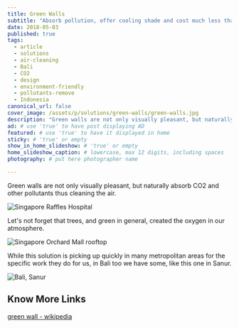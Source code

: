 ```yaml
---
title: Green Walls
subtitle: "Absorb pollution, offer cooling shade and cost much less than any other walls."
date: 2018-05-03
published: true
tags:
  - article
  - solutions
  - air-cleaning
  - Bali
  - CO2
  - design
  - environment-friendly
  - pollutants-remove
  - Indonesia
canonical_url: false
cover_image: /assets/p/solutions/green-walls/green-walls.jpg
description: "Green walls are not only visually pleasant, but naturally absorb CO2 and other pollutants thus cleaning the air." # max 160 digits cos dunno how to trim it, yet......
ad: # use 'true' to have post displaying AD
featured: # use 'true' to have it displayed in home
sticky: # 'true' or empty
show_in_home_slideshow: # 'true' or empty
home_slideshow_caption: # lowercase, max 12 digits, including spaces
photography: # put here photographer name

---
```


Green walls are not only visually pleasant, but naturally absorb CO2 and other pollutants thus cleaning the air.

![Singapore Raffles Hospital](/assets/p/solutions/green-walls/green-walls-02.jpg)


Let's not forget that trees, and green in general, created the oxygen in our atmosphere.

![Singapore Orchard Mall rooftop](/assets/p/solutions/green-walls/green-walls-03.jpg)

While this solution is picking up quickly in many metropolitan areas for the specific work they do for us, in Bali too we have some, like this one in Sanur.

![Bali, Sanur](/assets/p/solutions/green-walls/green-walls.jpg)



## Know More Links

[green wall - wikipedia ](https://en.wikipedia.org/wiki/Green_wall)
